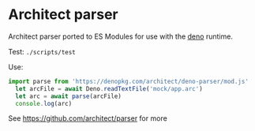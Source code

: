 # Architect parser
Architect parser ported to ES Modules for use with the [deno](https://deno.land) runtime.

Test:
`./scripts/test`

Use:
```js
import parse from 'https://denopkg.com/architect/deno-parser/mod.js'
  let arcFile = await Deno.readTextFile('mock/app.arc')
  let arc = await parse(arcFile)
  console.log(arc)
```
See https://github.com/architect/parser for more

